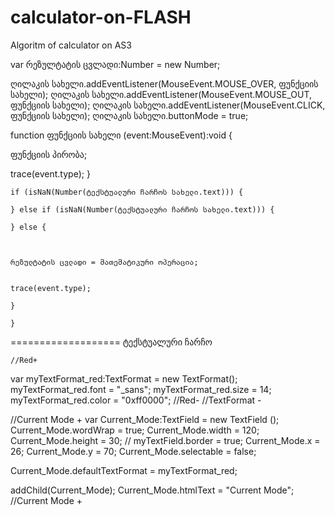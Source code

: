 calculator-on-FLASH
===================

Algoritm of calculator on AS3

var რეზულტატის ცვლადი:Number = new Number;

ღილაკის სახელი.addEventListener(MouseEvent.MOUSE_OVER, ფუნქციის სახელი);
ღილაკის სახელი.addEventListener(MouseEvent.MOUSE_OUT,  ფუნქციის სახელი);
ღილაკის სახელი.addEventListener(MouseEvent.CLICK,  ფუნქციის სახელი);
ღილაკის სახელი.buttonMode = true;


function ფუნქციის სახელი (event:MouseEvent):void {

ფუნქციის პირობა;

  trace(event.type);
	}

	
	if (isNaN(Number(ტექსტუალური ჩარჩოს სახელი.text))) {

	} else if (isNaN(Number(ტექსტუალური ჩარჩოს სახელი.text))) {
		
	} else {
	
	
	
	რეზულტატის ცვლადი = მათემატიკური ოპერაცია;
	

	trace(event.type);
	
	}
	
	}
	
	
	
===================	
ტექსტუალური ჩარჩო
	
	
	//Red+
var myTextFormat_red:TextFormat = new TextFormat();
myTextFormat_red.font = "_sans";
myTextFormat_red.size = 14;
myTextFormat_red.color = "0xff0000";
//Red-
//TextFormat -


//Current Mode +
var Current_Mode:TextField = new TextField ();
Current_Mode.wordWrap = true;
Current_Mode.width = 120;
Current_Mode.height = 30;
// myTextField.border = true;
Current_Mode.x = 26;
Current_Mode.y = 70;
Current_Mode.selectable = false;

Current_Mode.defaultTextFormat = myTextFormat_red;

addChild(Current_Mode);
Current_Mode.htmlText = "Current Mode";
//Current Mode +